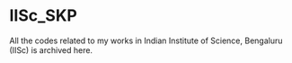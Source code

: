 # IISc_SKP
All the codes related to my works in Indian Institute of Science, Bengaluru (IISc) is archived here.

